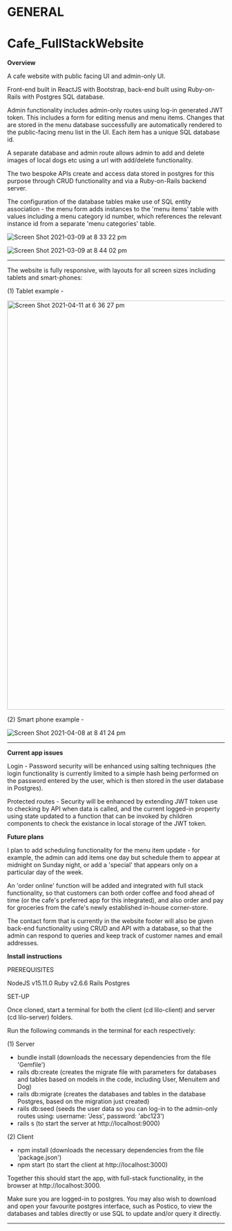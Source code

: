 # GENERAL

# Cafe_FullStackWebsite

**Overview**

A cafe website with public facing UI and admin-only UI. 

Front-end built in ReactJS with Bootstrap, back-end built using Ruby-on-Rails with Postgres SQL database.

Admin functionality includes admin-only routes using log-in generated JWT token. This includes a form for editing menus and menu items. Changes that are stored in the menu database successfully are automatically rendered to the public-facing menu list in the UI. Each item has a unique SQL database id. 

A separate database and admin route allows admin to add and delete images of local dogs etc using a url with add/delete functionality. 

The two bespoke APIs create and access data stored in postgres for this purpose through CRUD functionality and via a Ruby-on-Rails backend server.

The configuration of the database tables make use of SQL entity association - the menu form adds instances to the 'menu items' table with values including a menu category id number, which references the relevant instance id from a separate 'menu categories' table.


![Screen Shot 2021-03-09 at 8 33 22 pm](https://user-images.githubusercontent.com/65477570/110449887-c2a83800-8116-11eb-8846-5405b3e60353.png)

![Screen Shot 2021-03-09 at 8 44 02 pm](https://user-images.githubusercontent.com/65477570/110451334-34cd4c80-8118-11eb-8230-ccf400d9774f.png)

___________________________________________________________________________________________________________________________________________________________

The website is fully responsive, with layouts for all screen sizes including tablets and smart-phones:

(1) Tablet example -

<img width="948" alt="Screen Shot 2021-04-11 at 6 36 27 pm" src="https://user-images.githubusercontent.com/65477570/114297620-e505ea80-9af4-11eb-9891-5404b90ce761.png">


(2) Smart phone example -

![Screen Shot 2021-04-08 at 8 41 24 pm](https://user-images.githubusercontent.com/65477570/114297560-8d677f00-9af4-11eb-8df1-1ecd047c16c5.png)




___________________________________________________________________________________________________________________________________________________________


**Current app issues**

Login - Password security will be enhanced using salting techniques (the login functionality is currently limited to a simple hash being performed on the password entered by the user, which is then stored in the user database in Postgres). 

Protected routes - Security will be enhanced by extending JWT token use to checking by API when data is called, and the current logged-in property using state updated to a function that can be invoked by children components to check the existance in local storage of the JWT token.

**Future plans**

I plan to add scheduling functionality for the menu item update - for example, the admin can add items one day but schedule them to appear at midnight on Sunday night, or add a 'special' that appears only on a particular day of the week.

An 'order online' function will be added and integrated with full stack functionality, so that customers can both order coffee and food ahead of time (or the cafe's preferred app for this integrated), and also order and pay for groceries from the cafe's newly established in-house corner-store.

The contact form that is currently in the website footer will also be given back-end functionality using CRUD and API with a database, so that the admin can respond to queries and keep track of customer names and email addresses. 

**Install instructions**

PREREQUISITES

NodeJS v15.11.0
Ruby v2.6.6
Rails
Postgres

SET-UP

Once cloned, start a terminal for both the client (cd lilo-client) and server (cd lilo-server) folders. 

Run the following commands in the terminal for each respectively:

(1) Server
- bundle install (downloads the necessary dependencies from the file 'Gemfile')
- rails db:create (creates the migrate file with parameters for databases and tables based on models in the code, including User, Menuitem and Dog)
- rails db:migrate (creates the databases and tables in the database Postgres, based on the migration just created)
- rails db:seed (seeds the user data so you can log-in to the admin-only routes using: username: 'Jess', password: 'abc123')
- rails s (to start the server at http://localhost:9000)

(2) Client
- npm install (downloads the necessary dependencies from the file 'package.json')
- npm start (to start the client at http://localhost:3000)

Together this should start the app, with full-stack functionality, in the browser at http://localhost:3000.

Make sure you are logged-in to postgres. You may also wish to download and open your favourite postgres interface, such as Postico, to view the databases and tables directly or use SQL to update and/or query it directly.

___________________________________________________________________________________________________________________________________________________________

